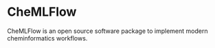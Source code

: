 # CheMLFlow
CheMLFlow is an open source software package to implement modern cheminformatics workflows.

